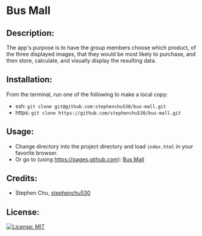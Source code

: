 # Bus Mall

## Description:
The app's purpose is to have the group members choose which product, of the three displayed images, that they would be most likely to purchase, and then store, calculate, and visually display the resulting data.

## Installation:
From the terminal, run one of the following to make a local copy:
* ssh: `git clone git@github.com:stephenchu530/bus-mall.git`
* https: `git clone https://github.com/stephenchu530/bus-mall.git`

## Usage:
* Change directory into the project directory and load `index.html` in your favorite browser.
* Or go to (using https://pages.github.com): [Bus Mall](https://stephenchu530.github.io/bus-mall)

## Credits:
* Stephen Chu, [stephenchu530](https://github.com/stephenchu530)

## License:
[![License: MIT](https://img.shields.io/badge/License-MIT-yellow.svg)](https://github.com/stephenchu530/bus-mall/blob/master/LICENSE)
